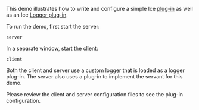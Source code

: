 This demo illustrates how to write and configure a simple Ice [plug-in][1]
as well as an Ice [Logger plug-in][2].

To run the demo, first start the server:
```
server
```

In a separate window, start the client:
```
client
```

Both the client and server use a custom logger that is loaded as
a logger plug-in. The server also uses a plug-in to implement the
servant for this demo.

Please review the client and server configuration files to see the
plug-in configuration.

[1]: https://doc.zeroc.com/display/Ice37/Plug-in+Facility
[2]: https://doc.zeroc.com/display/Ice37/Logger+Plug-ins
